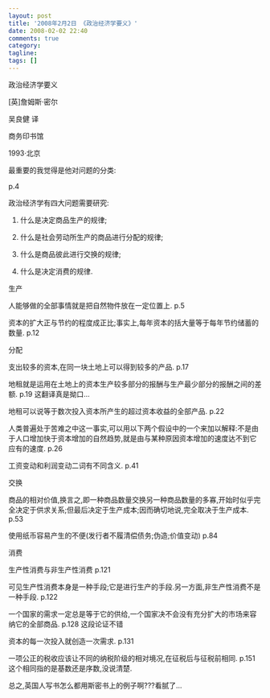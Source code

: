 ```yaml
---
layout: post
title: '2008年2月2日 《政治经济学要义》'
date: 2008-02-02 22:40
comments: true
category:
tagline:
tags: []
---
```


政治经济学要义

[英]詹姆斯·密尔

吴良健 译

商务印书馆

1993·北京

最重要的我觉得是他对问题的分类:

p.4

政治经济学有四大问题需要研究:

1. 什么是决定商品生产的规律;

2. 什么是社会劳动所生产的商品进行分配的规律;

3. 什么是商品彼此进行交换的规律;

4. 什么是决定消费的规律.

生产

人能够做的全部事情就是把自然物件放在一定位置上. p.5

资本的扩大正与节约的程度成正比;事实上,每年资本的括大量等于每年节约储蓄的数量. p.12

分配

支出较多的资本,在同一块土地上可以得到较多的产品. p.17

地租就是运用在土地上的资本生产较多部分的报酬与生产最少部分的报酬之间的差额. p.19 这翻译真是拗口...

地租可以说等于数次投入资本所产生的超过资本收益的全部产品. p.22

人类普遍处于苦难之中这一事实,可以用以下两个假设中的一个来加以解释:不是由于人口增加快于资本增加的自然趋势,就是由与某种原因资本增加的速度达不到它应有的速度. p.26

工资变动和利润变动二词有不同含义. p.41

交换

商品的相对价值,换言之,即一种商品数量交换另一种商品数量的多寡,开始时似乎完全决定于供求关系;但最后决定于生产成本;因而确切地说,完全取决于生产成本. p.53

使用纸币容易产生的不便(发行者不履清偿债务;伪造;价值变动) p.84

消费

生产性消费与非生产性消费 p.121

可见生产性消费本身是一种手段;它是进行生产的手段.另一方面,非生产性消费不是一种手段. p.122

一个国家的需求一定总是等于它的供给,一个国家决不会没有充分扩大的市场来容纳它的全部商品. p.128 这段论证不错

资本的每一次投入就创造一次需求. p.131

一项公正的税收应该让不同的纳税阶级的相对境况,在征税后与征税前相同. p.151 这个相同指的是基数还是序数,没说清楚.

总之,英国人写书怎么都用斯密书上的例子啊???看腻了...
